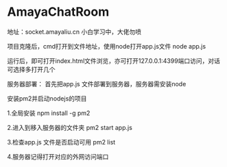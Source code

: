 # AmayaChatRoom

地址：socket.amayaliu.cn 小白学习中，大佬勿喷

项目克隆后，cmd打开到文件地址，使用node打开app.js文件 node app.js

运行后，即可打开index.html文件浏览，亦可打开127.0.0.1:4399端口访问，对话可选择多打开几个

服务器部署： 首先把app.js 文件部署到服务器，服务器需安装node

安装pm2并启动nodejs的项目

1.全局安装 npm install -g pm2

2.进入到移入服务器的文件夹 pm2 start app.js

3.检查app.js 文件是否启动可用 pm2 list

4.服务器记得打开对应的外网访问端口
